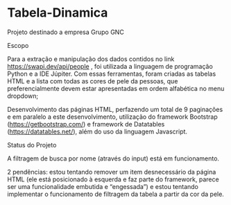 # Tabela-Dinamica
 Projeto destinado a empresa Grupo GNC


Escopo

Para a extração e manipulação dos dados contidos no link https://swapi.dev/api/people , foi utilizada a linguagem de programação Python e a IDE Júpiter. Com essas ferramentas, foram criadas as tabelas HTML e a lista com todas as cores de pele da pessoas, que preferencialmente devem estar apresentadas em ordem alfabética no menu dropdown;

Desenvolvimento das páginas HTML, perfazendo um total de 9 paginações e em paralelo a este desenvolvimento, utilização do framework Bootstrap (https://getbootstrap.com/) e framework de Datatables (https://datatables.net/), além do uso da linguagem Javascript.

Status do Projeto

A filtragem de busca por nome (através do input) está em funcionamento.

2 pendências: estou tentando remover um item desnecessário da página HTML (ele está posicionado à esquerda e faz parte do framework, parece ser uma funcionalidade embutida e “engessada”) e estou tentando implementar o funcionamento de filtragem da tabela a partir da cor da pele.

